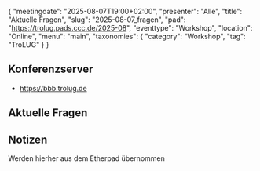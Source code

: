 {
   "meetingdate": "2025-08-07T19:00+02:00",
   "presenter": "Alle",
   "title": "Aktuelle Fragen",
   "slug": "2025-08-07_fragen",
   "pad": "https://trolug.pads.ccc.de/2025-08",
   "eventtype": "Workshop",
   "location": "Online",
   "menu": "main",
   "taxonomies": {
        "category": "Workshop",
        "tag": "TroLUG"
    }
}

## Konferenzserver
* https://bbb.trolug.de

## Aktuelle Fragen

## Notizen
Werden hierher aus dem Etherpad übernommen

